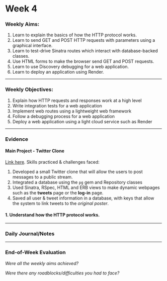 # Week 4

### Weekly Aims:
1. Learn to explain the basics of how the HTTP protocol works.
2. Learn to send GET and POST HTTP requests with parameters using a graphical interface.
3. Learn to test-drive Sinatra routes which interact with database-backed classes.
4. Use HTML forms to make the browser send GET and POST requests.
5. Learn to use Discovery debugging for a web application.
6. Learn to deploy an application using Render.

---
### Weekly Objectives:
1. Explain how HTTP requests and responses work at a high level
2. Write integration tests for a web application
3. Implement web routes using a lightweight web framework
4. Follow a debugging process for a web application
5. Deploy a web application using a light cloud service such as Render

---
### Evidence

#### Main Project - Twitter Clone
[Link here](https://github.com/forreya/twitter-clone). Skills practiced & challenges faced:
1. Developed a small Twitter clone that will allow the users to post messages to a public stream.
2. Integrated a database using the `pg` gem and Repository classes
3. Used Sinatra, RSpec, HTML and ERB views to make dynamic webpages such as the **tweets** page or the **log-in** page.
4. Saved all user & tweet information in a database, with keys that allow the system to link tweets to the *original poster*.

#### 1. Understand how the HTTP protocol works.

---
### Daily Journal/Notes

---
### End-of-Week Evaluation
*Were all the weekly aims achieved?*


*Were there any roadblocks/difficulties you had to face?*
